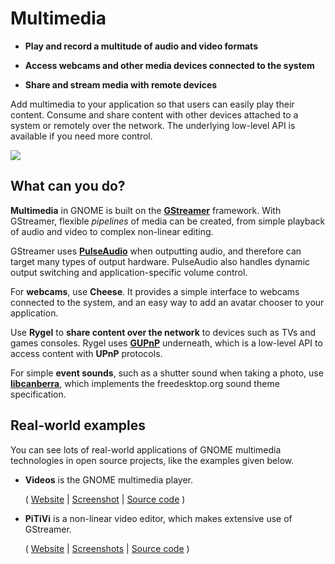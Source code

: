 # Multimedia

  - **Play and record a multitude of audio and video formats**

  - **Access webcams and other media devices connected to the system**

  - **Share and stream media with remote devices**

Add multimedia to your application so that users can easily play their
content. Consume and share content with other devices attached to a
system or remotely over the network. The underlying low-level API is
available if you need more control.

![](media/totem-screenshot.png)

## What can you do?

**Multimedia** in GNOME is built on the **[GStreamer]()** framework.
With GStreamer, flexible *pipelines* of media can be created, from
simple playback of audio and video to complex non-linear editing.

GStreamer uses **[PulseAudio]()** when outputting audio, and therefore
can target many types of output hardware. PulseAudio also handles
dynamic output switching and application-specific volume control.

For **webcams**, use **Cheese**. It provides a simple interface to
webcams connected to the system, and an easy way to add an avatar
chooser to your application.

Use **Rygel** to **share content over the network** to devices such as
TVs and games consoles. Rygel uses **[GUPnP]()** underneath, which is a
low-level API to access content with **UPnP** protocols.

For simple **event sounds**, such as a shutter sound when taking a
photo, use **[libcanberra]()**, which implements the freedesktop.org
sound theme specification.

## Real-world examples

You can see lots of real-world applications of GNOME multimedia
technologies in open source projects, like the examples given below.

  - **Videos** is the GNOME multimedia player.
    
    ( [Website](https://wiki.gnome.org/Apps/Videos) |
    [Screenshot](https://git.gnome.org/browse/totem/plain/data/appdata/ss-main.png)
    | [Source code](https://git.gnome.org/browse/totem/) )

  - **PiTiVi** is a non-linear video editor, which makes extensive use
    of GStreamer.
    
    ( [Website](http://www.pitivi.org/) |
    [Screenshots](http://www.pitivi.org/?go=screenshots) | [Source
    code](http://www.pitivi.org/?go=download) )

